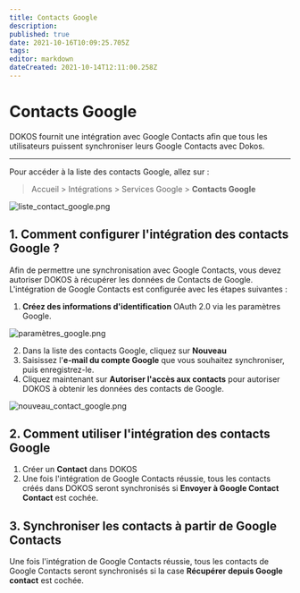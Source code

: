 ```yaml
---
title: Contacts Google
description: 
published: true
date: 2021-10-16T10:09:25.705Z
tags: 
editor: markdown
dateCreated: 2021-10-14T12:11:00.258Z
---
```


# Contacts Google

DOKOS fournit une intégration avec Google Contacts afin que tous les utilisateurs puissent synchroniser leurs Google Contacts avec Dokos.

---

Pour accéder à la liste des contacts Google, allez sur :

> Accueil > Intégrations > Services Google > **Contacts Google**

![liste_contact_google.png](/integration/contacts-google/liste_contact_google.png)

## 1. Comment configurer l'intégration des contacts Google ?

Afin de permettre une synchronisation avec Google Contacts, vous devez autoriser DOKOS à récupérer les données de Contacts de Google. L'intégration de Google Contacts est configurée avec les étapes suivantes :

1. **Créez des informations d'identification** OAuth 2.0 via les paramètres Google.

![paramètres_google.png](/integration/contacts-google/paramètres_google.png)

2. Dans la liste des contacts Google, cliquez sur **Nouveau**
3. Saisissez l'**e-mail du compte Google** que vous souhaitez synchroniser, puis enregistrez-le. 
4. Cliquez maintenant sur **Autoriser l'accès aux contacts** pour autoriser DOKOS à obtenir les données des contacts de Google.

![nouveau_contact_google.png](/integration/contacts-google/nouveau_contact_google.png)

## 2. Comment utiliser l'intégration des contacts Google 

1. Créer un **Contact** dans DOKOS 
2. Une fois l'intégration de Google Contacts réussie, tous les contacts créés dans DOKOS seront synchronisés si **Envoyer à Google Contact Contact** est cochée.

## 3. Synchroniser les contacts à partir de Google Contacts

Une fois l'intégration de Google Contacts réussie, tous les contacts de Google Contacts seront synchronisés si la case **Récupérer depuis Google contact** est cochée.